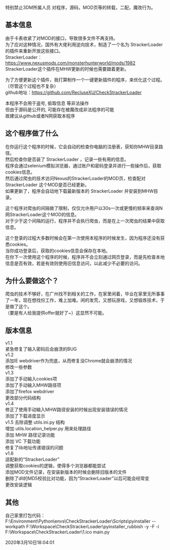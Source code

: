 特别禁止3DM所属人员 对程序，源码，MOD页等的转载，二配，魔改行为。  

## 基本信息
由于卡表收紧了对MOD的接口，导致很多文件不再支持。  
为了应对这种情况，国外有大佬利用逆向技术，制造了一个名为 StrackerLoader 的插件来重新开放这些接口。  
StrackerLoader：https://www.nexusmods.com/monsterhunterworld/mods/1982  
StrackerLoader这个插件在MHW更新的时候也需要跟着更新。  

为了方便更新这个插件，我打算制作一个一键更新插件的程序，来优化这个过程。（尽管这个过程也不复杂）  
github地址：https://github.com/RecluseXU/CheckStrackerLoader   

本程序不会用于盗号, 偷取信息 等非法操作  
但由于源码是公开的, 可能存在被魔改成非法程序的可能  
故建议从github或者N网获取本程序  


## 这个程序做了什么
在你运行这个程序的时候，它会自动的检查你电脑的注册表，获知你MHW目录路径。  
然后检查你是否装了 StrackerLoader ，记录一些有用的信息。  
程序会通过selenium模拟浏览器，通过账户和密码登录并进行一些操作后，获取cookies信息。  
然后通过爬虫的技术访问Nexus的StrackerLoader的MOD页，检查配对 StrackerLoader 这个MOD是否已经更新。  
如果更新了，程序会自动地下载最新版本的 StrackerLoader 并安装到MHW目录。  

这个程序对爬虫的间隔做了限制，仅仅允许用户以30s一次或更慢的频率来查询N网StrackerLoader这个MOD的信息。  
对于少于这个间隔的运行，程序并不会执行爬虫，而是在上一次爬虫的结果中获取信息。  

这个登录的过程大多数时候会在第一次使用本程序的时候发生，因为程序还没有获悉cookies。  
当你成功登录后，获取的cookies信息会保存在本地。  
在你下一次使用这个程序的时候，程序并不会立刻通过网页登录，而是先检查本地信息是否有效，若是有效则使用旧信息访问，以此减少不必要的访问。  


## 为什么要做这个？  
爬虫的技术不够好，在广州找不到相关的工作，在家里闲着，毕业在家里无所事事了一年，现在想找份工作，难上加难。闲的发荒，又想玩游戏，又想锻炼技术，于是做了这个。  
（要是有人给我提供offer就好了~）这显然不可能。  

## 版本信息
v1.1  
   紧急修复了输入密码后会崩溃的BUG  
v1.2  
  添加IE webdriver作为兜底，从而修复没Chrome就会崩溃的情况  
  修改一些参数  
v1.3   
  添加了手动输入cookies项  
  添加了手动输入MHW路径项  
  添加了firefox webdriver  
  更改部分代码结构  
v1.4  
  修正了使用手动输入MHW路径安装的时候出现安装错误的情况  
  添加了下载进度显示  
v1.5
  去除调整 utils.ini.py 结构  
  增加 utils.location_helper.py 用来处理路径  
  添加 MHW 路径记录功能  
  添加 VC 下载功能  
  修复了lib地址传递错误的问题  
v1.6  
  适配新的“StrackerLoader”  
  调整获取cookies的逻辑，使得多个浏览器都能尝试  
  添加MOD文件记录，在安装新版本的时候会删除旧版本的文件  
  删除了dll的MD5校验比对功能，因为“StrackerLoader”以后可能会经常变  
  更改安装逻辑  

## 其他
自己家里打包代码：F:\Environment\Python\envs\CheckStrackerLoader\Scripts\pyinstaller --workpath F:\Workspace\CheckStrackerLoader\pyinstaller_rubbish -y -F -i F:\Workspace\CheckStrackerLoader\1.ico main.py


2020年3月10日18:04:01